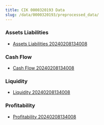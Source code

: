 ```yaml
---
title: CIK 0000320193 Data
slug: /data/0000320193/preprocessed_data/
---
```


### Assets Liabilities
- [Assets Liabilities 20240208134008](data/0000320193/preprocessed_data/Assets_Liabilities/0000320193_Assets_Liabilities_20240208134008.csv)

### Cash Flow
- [Cash Flow 20240208134008](data/0000320193/preprocessed_data/Cash_Flow/0000320193_Cash_Flow_20240208134008.csv)

### Liquidity
- [Liquidity 20240208134008](data/0000320193/preprocessed_data/Liquidity/0000320193_Liquidity_20240208134008.csv)

### Profitability
- [Profitability 20240208134008](data/0000320193/preprocessed_data/Profitability/0000320193_Profitability_20240208134008.csv)

